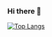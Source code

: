 ### Hi there 👋

[![Top Langs](https://github-readme-stats.vercel.app/api/top-langs/?username=LuisFelipeCracco&layout=compact)](https://github.com/LuisFelipeCracco/LuisFelipeCracco)



<!--
**LuisFelipeCracco/LuisFelipeCracco** is a ✨ _special_ ✨ repository because its `README.md` (this file) appears on your GitHub profile.

Here are some ideas to get you started:

- 🔭 I’m currently working on ...
- 🌱 I’m currently learning ...
- 👯 I’m looking to collaborate on ...
- 🤔 I’m looking for help with ...
- 💬 Ask me about ...
- 📫 How to reach me: ...
- 😄 Pronouns: ...
- ⚡ Fun fact: ...
-->
